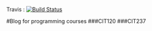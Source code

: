Travis : [![Build Status](https://travis-ci.org/Lexlex1991/Lexlex1991.github.io.svg?branch=gh-pages)](https://travis-ci.org/Lexlex1991/Lexlex1991.github.io)

#Blog for programming courses
###CIT120
###CIT237
